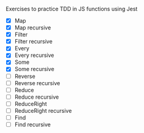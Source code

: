 Exercises to practice TDD in JS functions using Jest

- [x] Map
- [x] Map recursive
- [x] Filter
- [x] Filter recursive
- [x] Every
- [x] Every recursive
- [x] Some
- [x] Some recursive
- [ ] Reverse 
- [ ] Reverse recursive
- [ ] Reduce 
- [ ] Reduce recursive
- [ ] ReduceRight 
- [ ] ReduceRight recursive
- [ ] Find
- [ ] Find recursive

